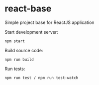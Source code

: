 # react-base
Simple project base for ReactJS application

Start development server:
```
npm start
```

Build source code:
```
npm run build
```

Run tests:
```
npm run test / npm run test:watch
```
